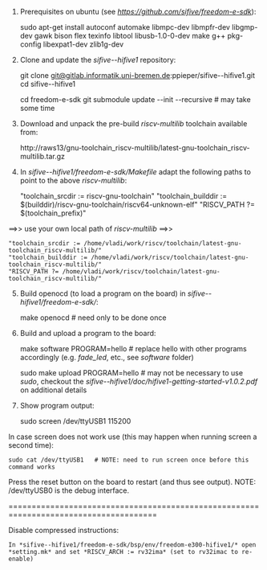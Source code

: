 1) Prerequisites on ubuntu (see *https://github.com/sifive/freedom-e-sdk*):

	sudo apt-get install autoconf automake libmpc-dev libmpfr-dev libgmp-dev gawk bison flex texinfo libtool libusb-1.0-0-dev make g++ pkg-config libexpat1-dev zlib1g-dev


2) Clone and update the *sifive--hifive1* repository:

	git clone git@gitlab.informatik.uni-bremen.de:ppieper/sifive--hifive1.git
	cd sifive--hifive1

	cd freedom-e-sdk
	git submodule update --init --recursive        # may take some time


3) Download and unpack the pre-build *riscv-multilib* toolchain available from:

	http://raws13/gnu-toolchain_riscv-multilib/latest-gnu-toolchain_riscv-multilib.tar.gz
	


4) In *sifive--hifive1/freedom-e-sdk/Makefile* adapt the following paths to point to the above *riscv-multilib*:

	"toolchain_srcdir := riscv-gnu-toolchain"
	"toolchain_builddir := $(builddir)/riscv-gnu-toolchain/riscv64-unknown-elf"
	"RISCV_PATH ?= $(toolchain_prefix)"
	
==>> use your own local path of *riscv-multilib* ==>>

	"toolchain_srcdir := /home/vladi/work/riscv/toolchain/latest-gnu-toolchain_riscv-multilib/"
	"toolchain_builddir := /home/vladi/work/riscv/toolchain/latest-gnu-toolchain_riscv-multilib/"
	"RISCV_PATH ?= /home/vladi/work/riscv/toolchain/latest-gnu-toolchain_riscv-multilib/"	



5) Build openocd (to load a program on the board) in *sifive--hifive1/freedom-e-sdk/*:

	make openocd						# need only to be done once
	
	
6) Build and upload a program to the board:

	make software PROGRAM=hello			# replace hello with other programs accordingly (e.g. *fade_led*, etc., see *software* folder)

	sudo make upload PROGRAM=hello		# may not be necessary to use *sudo*, checkout the *sifive--hifive1/doc/hifive1-getting-started-v1.0.2.pdf* on additional details


7) Show program output:

	sudo screen /dev/ttyUSB1 115200

In case screen does not work use (this may happen when running screen a second time):

	sudo cat /dev/ttyUSB1	# NOTE: need to run screen once before this command works

Press the reset button on the board to restart (and thus see output).
NOTE: /dev/ttyUSB0 is the debug interface.


======================================================================================

Disable compressed instructions:

	In *sifive--hifive1/freedom-e-sdk/bsp/env/freedom-e300-hifive1/* open *setting.mk* and set *RISCV_ARCH := rv32ima* (set to rv32imac to re-enable)

